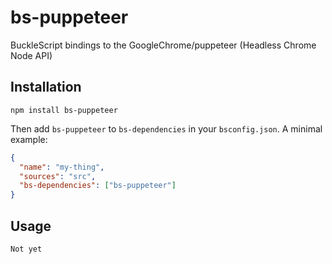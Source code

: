 # bs-puppeteer

BuckleScript bindings to the GoogleChrome/puppeteer (Headless Chrome Node API)

## Installation

```shell
npm install bs-puppeteer
```

Then add `bs-puppeteer` to `bs-dependencies` in your `bsconfig.json`. A minimal example:

```json
{
  "name": "my-thing",
  "sources": "src",
  "bs-dependencies": ["bs-puppeteer"]
}
```

## Usage

`Not yet`

